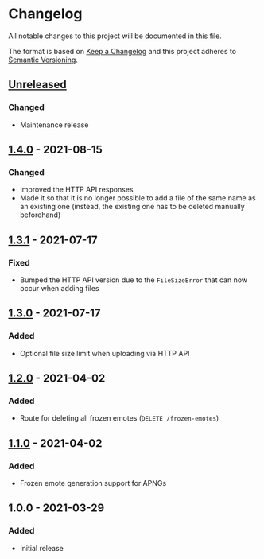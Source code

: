 # Changelog

All notable changes to this project will be documented in this file.

The format is based on [Keep a Changelog](https://keepachangelog.com/en/1.0.0/)
and this project adheres to
[Semantic Versioning](https://semver.org/spec/v2.0.0.html).

## [Unreleased]

### Changed

+ Maintenance release

## [1.4.0] - 2021-08-15

### Changed

+ Improved the HTTP API responses
+ Made it so that it is no longer possible to add a file of the same name as an
  existing one (instead, the existing one has to be deleted manually
  beforehand)

## [1.3.1] - 2021-07-17

### Fixed

+ Bumped the HTTP API version due to the `FileSizeError` that can now occur
  when adding files

## [1.3.0] - 2021-07-17

### Added

+ Optional file size limit when uploading via HTTP API

## [1.2.0] - 2021-04-02

### Added

+ Route for deleting all frozen emotes (`DELETE /frozen-emotes`)

## [1.1.0] - 2021-04-02

### Added

+ Frozen emote generation support for APNGs

## 1.0.0 - 2021-03-29

### Added

+ Initial release

[Unreleased]: https://github.com/mserajnik/emote-server/compare/1.4.0...develop
[1.4.0]: https://github.com/mserajnik/emote-server/compare/1.3.1...1.4.0
[1.3.1]: https://github.com/mserajnik/emote-server/compare/1.3.0...1.3.1
[1.3.0]: https://github.com/mserajnik/emote-server/compare/1.2.0...1.3.0
[1.2.0]: https://github.com/mserajnik/emote-server/compare/1.1.0...1.2.0
[1.1.0]: https://github.com/mserajnik/emote-server/compare/1.0.0...1.1.0
